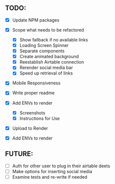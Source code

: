 ## TODO:

- [x] Update NPM packages
- [x] Scope what needs to be refactored

  - [x] Show fallback if no available links
  - [x] Loading Screen Spinner
  - [x] Separate components
  - [x] Create animated background
  - [x] Reestablish Airtable connection
  - [x] Rerender social media bar
  - [x] Speed up retrieval of links

- [x] Mobile Responsiveness
- [x] Write proper readme
- [x] Add ENVs to render
  - [x] Screenshots
  - [x] Instructions for Use
- [x] Upload to Render
- [x] Add ENVs to render

## FUTURE:

- [ ] Auth for other user to plug in their airtable deets
- [ ] Make options for inserting social media
- [ ] Examine tests and re-write if needed
